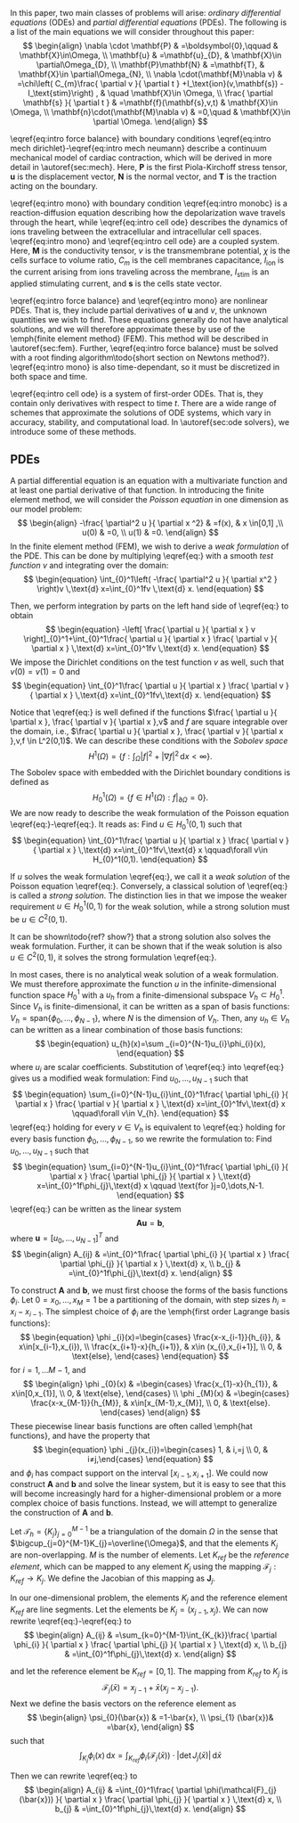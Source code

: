 In this paper, two main classes of problems will arise: $\textit{ordinary differential equations}$ (ODEs) and $\textit{partial differential equations}$ (PDEs). The following is a list of the main equations we will consider throughout this paper:
$$
\begin{align}
\nabla \cdot \mathbf{P} & =\boldsymbol{0},\qquad & \mathbf{X}\in\Omega, \\
\mathbf{u} & =\mathbf{u}_{D}, & \mathbf{X}\in \partial\Omega_{D}, \\
\mathbf{P}\mathbf{N} & =\mathbf{T}, & \mathbf{X}\in \partial\Omega_{N},  \\
\nabla \cdot(\mathbf{M}\nabla v)  & =\chi\left( C_{m}\frac{ \partial v }{ \partial t } +I_\text{ion}(v,\mathbf{s}) -I_\text{stim}\right) , & \quad \mathbf{X}\in \Omega, \\
\frac{ \partial \mathbf{s} }{ \partial t }  & =\mathbf{f}(\mathbf{s},v,t)  & \mathbf{X}\in \Omega, \\
\mathbf{n}\cdot(\mathbf{M}\nabla v) & =0,\quad & \mathbf{X}\in \partial \Omega.
\end{align}
$$

\eqref{eq:intro force balance} with boundary conditions \eqref{eq:intro mech dirichlet}-\eqref{eq:intro mech neumann} describe a continuum mechanical model of cardiac contraction, which will be derived in more detail in \autoref{sec:mech}. Here, $\mathbf{P}$ is the first Piola-Kirchoff stress tensor, $\mathbf{u}$ is the displacement vector, $\mathbf{N}$ is the normal vector, and $\mathbf{T}$ is the traction acting on the boundary.

\eqref{eq:intro mono} with boundary condition \eqref{eq:intro monobc} is a reaction-diffusion equation describing how the depolarization wave travels through the heart, while \eqref{eq:intro cell ode} describes the dynamics of ions traveling between the extracellular and intracellular cell spaces. \eqref{eq:intro mono} and \eqref{eq:intro cell ode} are a coupled system. Here, $\mathbf{M}$ is the conductivity tensor, $v$ is the transmembrane potential, $\chi$ is the cells surface to volume ratio, $C_{m}$ is the cell membranes capacitance, $I_\text{ion}$ is the current arising from ions traveling across the membrane, $I_\text{stim}$ is an applied stimulating current, and $\mathbf{s}$ is the cells state vector.

\eqref{eq:intro force balance} and \eqref{eq:intro mono} are nonlinear PDEs. That is, they include partial derivatives of $\mathbf{u}$ and $v$, the unknown quantities we wish to find. These equations generally do not have analytical solutions, and we will therefore approximate these by use of the \emph{finite element method} (FEM). This method will be described in \autoref{sec:fem}. Further, \eqref{eq:intro force balance} must be solved with a root finding algorithm\todo{short section on Newtons method?}. \eqref{eq:intro mono} is also time-dependant, so it must be discretized in both space and time.

\eqref{eq:intro cell ode} is a system of first-order ODEs. That is, they contain only derivatives with respect to time $t$. There are a wide range of schemes that approximate the solutions of ODE systems, which vary in accuracy, stability, and computational load. In \autoref{sec:ode solvers}, we introduce some of these methods. 


## PDEs
A partial differential equation is an equation with a multivariate function and at least one partial derivative of that function. In introducing the finite element method, we will consider the $\textit{Poisson equation}$ in one dimension as our model problem: $$
\begin{align}
-\frac{ \partial^2 u }{ \partial x ^2}  & =f(x), & x \in[0,1] ,\\
u(0) & =0, \\
u(1) & =0.
\end{align}
$$
In the finite element method (FEM), we wish to derive a $\textit{weak formulation}$ of the PDE. This can be done by multiplying \eqref{eq:} with a smooth $\textit{test function}$ $v$ and integrating over the domain:$$
\begin{equation}
\int_{0}^1\left( -\frac{ \partial^2 u }{ \partial x^2 } \right)v  \,\text{d} x=\int_{0}^1fv \,\text{d} x.
\end{equation}
$$

Then, we perform integration by parts on the left hand side of \eqref{eq:} to obtain $$
\begin{equation}
-\left[ \frac{ \partial u }{ \partial x } v \right]_{0}^1+\int_{0}^1\frac{ \partial u }{ \partial x } \frac{ \partial v }{ \partial x } \,\text{d} x=\int_{0}^1fv \,\text{d} x.
\end{equation}
$$
We impose the Dirichlet conditions on the test function $v$ as well, such that $v(0)=v(1)=0$ and $$
\begin{equation}
\int_{0}^1\frac{ \partial u }{ \partial x } \frac{ \partial v }{ \partial x } \,\text{d} x=\int_{0}^1fv\,\text{d} x.
\end{equation}
$$

Notice that \eqref{eq:} is well defined if the functions $\frac{ \partial u }{ \partial x }, \frac{ \partial v }{ \partial x },v$ and $f$ are square integrable over the domain, i.e., $\frac{ \partial u }{ \partial x }, \frac{ \partial v }{ \partial x },v,f \in L^2(0,1)$. We can describe these conditions with the $\textit{Sobolev space}$ $$
\begin{equation}
H^1(\Omega)=\left\{ f:\int_{\Omega} \lvert f \rvert^2+\lvert \nabla f \rvert ^2\,\text{d} x<\infty  \right\}.
\end{equation}
$$
The Sobolev space with embedded with the Dirichlet boundary conditions is defined as $$
\begin{equation}
H^1_{0}(\Omega)=\{f\in H^1(\Omega): f\vert_{\partial\Omega}=0\}.
\end{equation}
$$
We are now ready to describe the weak formulation of the Poisson equation \eqref{eq:}-\eqref{eq:}. It reads as: Find $u\in H^1_{0}(0,1)$ such that $$
\begin{equation}
\int_{0}^1\frac{ \partial u }{ \partial x } \frac{ \partial v }{ \partial x } \,\text{d} x=\int_{0}^1fv\,\text{d} x \qquad\forall v\in H_{0}^1(0,1).
\end{equation}
$$

If $u$ solves the weak formulation \eqref{eq:}, we call it a $\textit{weak solution}$ of the Poisson equation \eqref{eq:}. Conversely, a classical solution of \eqref{eq:} is called a $\textit{strong solution}$. The distinction lies in that we impose the weaker requirement $u\in H_{0}^1(0,1)$ for the weak solution, while a strong solution must be $u\in C^2(0,1)$.

It can be shown\todo{ref? show?} that a strong solution also solves the weak formulation. Further, it can be shown that if the weak solution is also $u\in C^2(0,1)$, it solves the strong formulation \eqref{eq:}.

In most cases, there is no analytical weak solution of a weak formulation. We must therefore approximate the function $u$ in the infinite-dimensional function space $H^1_{0}$ with a $u_{h}$ from a finite-dimensional subspace $V_{h}\subset H^1_{0}$.  Since $V_{h}$ is finite-dimensional, it can be written as a span of basis functions: $V_{h}=\text{span}\{\phi_{0},\dots,\phi_{N-1} \}$, where $N$ is the dimension of $V_{h}$. Then, any $u_{h}\in V_{h}$ can be written as a linear combination of those basis functions: $$
\begin{equation}
u_{h}(x)=\sum _{i=0}^{N-1}u_{i}\phi_{i}(x),
\end{equation}
$$
where $u_{i}$ are scalar coefficients. Substitution of \eqref{eq:} into \eqref{eq:} gives us a modified weak formulation: Find $u_{0},\dots,u_{N-1}$ such that $$
\begin{equation}
\sum_{i=0}^{N-1}u_{i}\int_{0}^1\frac{ \partial \phi_{i} }{ \partial x } \frac{ \partial v }{ \partial x } \,\text{d} x=\int_{0}^1fv\,\text{d} x \qquad\forall v\in V_{h}.
\end{equation}
$$
\eqref{eq:} holding for every $v\in V_{h}$ is equivalent to \eqref{eq:} holding for every basis function $\phi_{0},\dots,\phi_{N-1}$, so we rewrite the formulation to: Find $u_{0},\dots,u_{N-1}$ such that $$
\begin{equation}
\sum_{i=0}^{N-1}u_{i}\int_{0}^1\frac{ \partial \phi_{i} }{ \partial x } \frac{ \partial \phi_{j} }{ \partial x } \,\text{d} x=\int_{0}^1f\phi_{j}\,\text{d} x \qquad \text{for }j=0,\dots,N-1.
\end{equation}
$$
\eqref{eq:} can be written as the linear system $$
\begin{equation}
\mathbf{A}\mathbf{u}=\mathbf{b},
\end{equation}
$$
where $\mathbf{u}=[u_{0},\dots,u_{N-1}]^T$ and $$
\begin{align}
A_{ij} & =\int_{0}^1\frac{ \partial \phi_{i} }{ \partial x } \frac{ \partial \phi_{j} }{ \partial x } \,\text{d} x, \\
b_{j} & =\int_{0}^1f\phi_{j}\,\text{d} x.
\end{align}
$$

To construct $\mathbf{A}$ and $\mathbf{b}$, we must first choose the forms of the basis functions $\phi_{i}$. Let $0=x_{0},\dots,x_{M}=1$ be a partitioning of the domain, with step sizes $h_{i}=x_{i}-x_{i-1}$. The simplest choice of $\phi_{i}$ are the \emph{first order Lagrange basis functions}:
$$
\begin{equation}
\phi _{i}(x)=\begin{cases} 
\frac{x-x_{i-1}}{h_{i}}, & x\in[x_{i-1},x_{i}), \\
\frac{x_{i+1}-x}{h_{i+1}}, & x\in (x_{i},x_{i+1}], \\
0, & \text{else},
\end{cases}
\end{equation}
$$
for $i=1,\dots M-1$, and $$
\begin{align}
\phi _{0}(x) & =\begin{cases}
\frac{x_{1}-x}{h_{1}}, & x\in[0,x_{1}], \\
0, & \text{else},
\end{cases} \\
\phi _{M}(x) & =\begin{cases}
\frac{x-x_{M-1}}{h_{M}}, & x\in[x_{M-1},x_{M}], \\
0, & \text{else}.
\end{cases}
\end{align}
$$
These piecewise linear basis functions are often called \emph{hat functions}, and have the property that $$
\begin{equation}
\phi _{j}(x_{i})=\begin{cases} 1, & i,=j \\ 0, & i≠j,\end{cases}
\end{equation}
$$
and $\phi_{i}$ has compact support on the interval $[x_{i-1},x_{i+1}]$. We could now construct $\mathbf{A}$ and $\mathbf{b}$ and solve the linear system, but it is easy to see that this will become increasingly hard for a higher-dimensional problem or a more complex choice of basis functions. Instead, we will attempt to generalize the construction of $\mathbf{A}$ and $\mathbf{b}$.

Let $\mathcal{T}_{h}=\{K_{j}\}_{j=0}^{M-1}$ be a triangulation of the domain $\Omega$ in the sense that $\bigcup_{j=0}^{M-1}K_{j}=\overline{\Omega}$, and that the elements $K_{j}$ are non-overlapping. $M$ is the number of elements. Let $K_{ref}$ be the $\textit{reference element}$, which can be mapped to any element $K_{j}$ using the mapping $\mathcal{F}_{j}:K_{ref}\to K_{j}$. We define the Jacobian of this mapping as $\mathbf{J}_{j}$.

In our one-dimensional problem, the elements $K_{j}$ and the reference element $K_{ref}$ are line segments. Let the elements be $K_{j}=(x_{j-1},x_{j})$. We can now rewrite \eqref{eq:}-\eqref{eq:} to $$
\begin{align}
A_{ij} & =\sum_{k=0}^{M-1}\int_{K_{k}}\frac{ \partial \phi_{i} }{ \partial x } \frac{ \partial \phi_{j} }{ \partial x } \,\text{d} x, \\
b_{j} & =\int_{0}^1f\phi_{j}\,\text{d} x.
\end{align}
$$


and let the reference element be $K_{ref}=[0,1]$. The mapping from $K_{ref}$ to $K_{j}$ is $$
\begin{equation}
\mathcal{F}_{j}(\bar{x})=x_{j-1}+\bar{x}(x_{j}-x_{j-1}).
\end{equation}
$$
Next we define the basis vectors on the reference element as $$
\begin{align}
\psi_{0}(\bar{x}) & =1-\bar{x}, \\
\psi_{1} (\bar{x})& =\bar{x},
\end{align}
$$
such that 
$$
\begin{equation}
\int_{K_{j}}\phi_{i}(x)\,\text{d} x=\int_{K_{ref}}\phi_{i}(\mathcal{F}_{j}(\bar{x}))\cdot\lvert \det  J_{j}(\bar{x}) \rvert \,\text{d} \bar{x}
\end{equation}
$$



Then we can rewrite \eqref{eq:} to $$
\begin{align}
A_{ij} & =\int_{0}^1\frac{ \partial \phi(\mathcal{F}_{j}(\bar{x})) }{ \partial x } \frac{ \partial \phi_{j} }{ \partial x } \,\text{d} x, \\
b_{j} & =\int_{0}^1f\phi_{j}\,\text{d} x.
\end{align}
$$